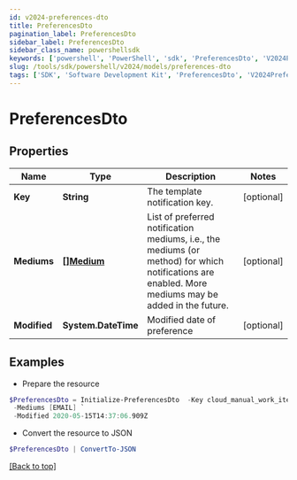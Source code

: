 ```yaml
---
id: v2024-preferences-dto
title: PreferencesDto
pagination_label: PreferencesDto
sidebar_label: PreferencesDto
sidebar_class_name: powershellsdk
keywords: ['powershell', 'PowerShell', 'sdk', 'PreferencesDto', 'V2024PreferencesDto'] 
slug: /tools/sdk/powershell/v2024/models/preferences-dto
tags: ['SDK', 'Software Development Kit', 'PreferencesDto', 'V2024PreferencesDto']
---
```



# PreferencesDto

## Properties

Name | Type | Description | Notes
------------ | ------------- | ------------- | -------------
**Key** | **String** | The template notification key. | [optional] 
**Mediums** | [**[]Medium**](medium) | List of preferred notification mediums, i.e., the mediums (or method) for which notifications are enabled. More mediums may be added in the future. | [optional] 
**Modified** | **System.DateTime** | Modified date of preference | [optional] 

## Examples

- Prepare the resource
```powershell
$PreferencesDto = Initialize-PreferencesDto  -Key cloud_manual_work_item_summary `
 -Mediums [EMAIL] `
 -Modified 2020-05-15T14:37:06.909Z
```

- Convert the resource to JSON
```powershell
$PreferencesDto | ConvertTo-JSON
```


[[Back to top]](#) 

